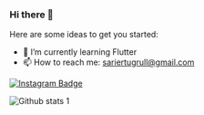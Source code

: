 ### Hi there 👋


Here are some ideas to get you started:

- 🌱 I’m currently learning Flutter
- 📫 How to reach me: sariertugrull@gmail.com

[![Instagram Badge](https://img.shields.io/badge/-Instagram-C13584?style=flat-quare&labelColor=C13584&logo=instagram&logoColor=white&link=link)](https://www.instagram.com/ertugrulsarioglu/) 

![Github stats 1](https://github-readme-stats.vercel.app/api?username=ertugrulsarioglu&show_icons=true&theme=gradient) 
